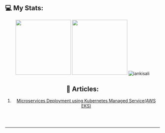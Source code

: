 <!--<h1 align="center">Hi there 👋, I'm Ian Kisali</h1>-->

<!--<h1 align = "center">
<img src="header.svg" />
</h1>

<p align="center"> <a href="https://twitter.com/iankisali_" target="blank"><img src="https://img.shields.io/twitter/follow/iankisali_?color=1DA1F2&logo=twitter&style=for-the-badge" alt="iankisali_" /></a> </p>

---


- 🔭 Currently studying **Software Engineering** at **ALX-Africa** & **Electrical and Information Engineering** at **University of Nairobi**, Kenya.

- 🌱 I’m currently doing short specialization as a Backend Engineer.

- 🌱 Working on Data Structures and Algorithms in C. Check out **[here](https://github.com/iankisali/C-Data-Structures-Algorithms)**. Feel free to contribute via PR.

- 👯 I’m passionate and looking forward to collaborate on **Open Source Projects** as **Backend** and **DevOps** Engineer.

- 📫 Reach me **iankisali@gmail.com**
---
<span> [𝐏𝐨𝐫𝐭𝐟𝐨𝐥𝐢𝐨 𝐖𝐞𝐛𝐬𝐢𝐭𝐞](https://iankisali.github.io/)&emsp;|&emsp;[𝐑𝐞𝐬𝐮𝐦𝐞](https://iankisali.github.io/Ian-Kisali-Resume.html) </span>


## Connect with me:
[<img src='https://cdn.jsdelivr.net/npm/simple-icons@3.0.1/icons/linkedin.svg' alt='linkedin' height='40'>](https://www.linkedin.com/in/ian-kisali-bb4164209/)
[<img src='https://cdn.jsdelivr.net/npm/simple-icons@3.0.1/icons/twitter.svg' alt='twitter' height='40'>](https://twitter.com/IanKisali_) 

---

<!-- BLOG-POST-LIST:START -->

## 💻 My Stats:
<div align="center">

<img height="180em" src="https://github-readme-stats.vercel.app/api?username=iankisali&show_icons=true&theme=github_dark&count_private=true"/>
<img height="180em" src="https://github-readme-stats.vercel.app/api/top-langs/?username=iankisali&layout=compact&langs_count=7&theme=github_dark"/>

<img align="center" src="https://github-readme-streak-stats.herokuapp.com/?user=iankisali&&theme=tokyonight" alt="iankisali" />

## 📖 Articles:

1. [Microservices Deployment using Kubernetes Managed Service(AWS EKS)](https://medium.com/@iankisali/microservices-deployment-using-kubernetes-managed-service-aws-eks-151bb2bfc520)

<br>
<br>

</div>

---

<!---
iankisali/iankisali is a ✨ special ✨ repository because its `README.md` (this file) appears on your GitHub profile.
You can click the Preview link to take a look at your changes.
--->
